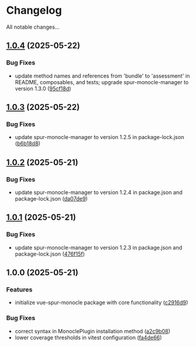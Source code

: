 # Changelog

All notable changes...

## [1.0.4](https://github.com/Xavier4492/vue-spur-monocle/compare/v1.0.3...v1.0.4) (2025-05-22)

### Bug Fixes

* update method names and references from 'bundle' to 'assessment' in README, composables, and tests; upgrade spur-monocle-manager to version 1.3.0 ([95cf18d](https://github.com/Xavier4492/vue-spur-monocle/commit/95cf18da7a8f7e5a19aabfa4fbfee52afd753b29))

## [1.0.3](https://github.com/Xavier4492/vue-spur-monocle/compare/v1.0.2...v1.0.3) (2025-05-22)

### Bug Fixes

* update spur-monocle-manager to version 1.2.5 in package-lock.json ([b6b18d8](https://github.com/Xavier4492/vue-spur-monocle/commit/b6b18d8a76e507d8fca63f20035177af3e0aa58a))

## [1.0.2](https://github.com/Xavier4492/vue-spur-monocle/compare/v1.0.1...v1.0.2) (2025-05-21)

### Bug Fixes

* update spur-monocle-manager to version 1.2.4 in package.json and package-lock.json ([da07de9](https://github.com/Xavier4492/vue-spur-monocle/commit/da07de98350e373ccb147789623195fb4adf0306))

## [1.0.1](https://github.com/Xavier4492/vue-spur-monocle/compare/v1.0.0...v1.0.1) (2025-05-21)

### Bug Fixes

* update spur-monocle-manager to version 1.2.3 in package.json and package-lock.json ([476f15f](https://github.com/Xavier4492/vue-spur-monocle/commit/476f15fbbbbc04694022401c643fc1786545b01f))

## 1.0.0 (2025-05-21)

### Features

* initialize vue-spur-monocle package with core functionality ([c2916d9](https://github.com/Xavier4492/vue-spur-monocle/commit/c2916d99cbb22e673a10ddad2933e8665f534937))

### Bug Fixes

* correct syntax in MonoclePlugin installation method ([a2c9b08](https://github.com/Xavier4492/vue-spur-monocle/commit/a2c9b08ebbf249276add0e15c6860409524fab37))
* lower coverage thresholds in vitest configuration ([fa4de66](https://github.com/Xavier4492/vue-spur-monocle/commit/fa4de6631488cefe48c82a25944e6b9944e4d756))
